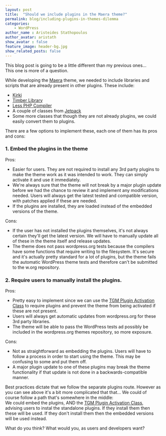 ```yaml
---
layout: post
title:  "Should we include plugins in the Maera theme?"
permalink: blog/including-plugins-in-themes-dilemma
categories:
    - WordPress
author_name : Aristeides Stathopoulos
author_avatar: aristath
show_avatar : false
feature_image: header-bg.jpg
show_related_posts: false
---
```


This blog post is going to be a little different than my previous ones...  
This one is more of a question.

While developing the [Maera](https://github.com/wpmu/maera) theme, we needed to include libraries and scripts that are already present in other plugins. These include:

* [Kirki](http://kirki.org)
* [Timber Library](https://wordpress.org/plugins/timber-library/)
* [Less PHP Compiler](https://wordpress.org/plugins/lessphp/)
* A couple of classes from [Jetpack](https://wordpress.org/plugins/jetpack/)
* Some more classes that though they are not already plugins, we could easily convert them to plugins.

There are a few options to implement these, each one of them has its pros and cons:

### 1. Embed the plugins in the theme

Pros:

* Easier for users. They are not required to install any 3rd party plugins to make the theme work as it was intended to work. They can simply activate it and use it immediately.
* We're always sure that the theme will not break by a major plugin update before we had the chance to review it and implement any modifications needed. Users will always get the latest tested and compatible version, with patches applied if these are needed.
* If the plugins are installed, they are loaded instead of the embedded versions of the theme.

Cons:

* If the user has not installed the plugins themselves, it's not always certain they'll get the latest version. We will have to manually update all of these in the theme itself and release updates.
* The theme does not pass wordpress.org tests because the compilers have some functions that require writing to the filesystem. It's secure and it's actually pretty standard for a lot of plugins, but the theme fails the automatic WordPress theme tests and therefore can't be submitted to the w.org repository.

### 2. Require users to manually install the plugins.

Pros:

* Pretty easy to implement since we can use the [TGM Plugin Activation Class](http://tgmpluginactivation.com/) to require plugins and prevent the theme from being activated if these are not present.
* Users will always get automatic updates from wordpress.org for these 3rd party libraries.
* The theme will be able to pass the WordPress tests ad possibly be included in the wordpress.org themes repository, so more exposure.

Cons:

* Not as straightforward as embedding the plugins. Users will have to follow a process in order to start using the theme. This may be confusing to some and put them off.
* A major plugin update to one of these plugins may break the theme functionality if that update is not done in a backwards-compatible manner.


Best practices dictate that we follow the separate plugins route. However as you can see above it's a bit more complicated that that... We could of course follow a path that's somewhere in the middle:  
We could embed the plugins, AND the [TGM Plugin Activation Class](http://tgmpluginactivation.com/), advising users to instal the standalone plugins. If they install them then these will be used. If they don't install them then the embedded versions will be used instead.

What do you think?
What would you, as users and developers want?
